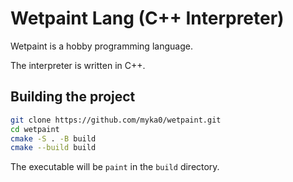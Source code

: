 # Wetpaint Lang (C++ Interpreter)

Wetpaint is a hobby programming language.

The interpreter is written in C++.

## Building the project
```bash
git clone https://github.com/myka0/wetpaint.git
cd wetpaint
cmake -S . -B build
cmake --build build
```

The executable will be `paint`  in the `build` directory.
